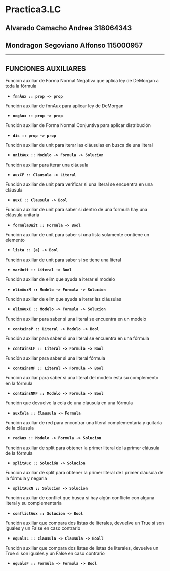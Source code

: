 # Practica3.LC
## Alvarado Camacho Andrea			318064343
## Mondragon Segoviano Alfonso		115000957

- - - -

## FUNCIONES AUXILIARES

Función auxiliar de Forma Normal Negativa que aplica ley de DeMorgan a toda la fórmula

* **`fnnAux :: prop -> prop`**

Función auxiliar de fnnAux para aplicar ley de DeMorgan

* **`negAux :: prop -> prop`**

Función auxiliar de Forma Normal Conjuntiva para aplicar distribución 

* **`dis :: prop -> prop`**

Función auxiliar de unit para iterar las cláusulas en busca de una literal 

* **`unitAux :: Modelo -> Formula -> Solucion`**

Función auxiliar para iterar una cláusula

* **`auxCF :: Clausula -> Literal`**

Función auxiliar de unit para verificar si una literal se encuentra en una cláusula

* **`auxC :: Clausula -> Bool`**

Función auxiliar de unit para saber si dentro de una formula hay una cláusula unitaria

* **`formulaUnit :: Formula -> Bool`**

Función auxiliar de unit para saber si una lista solamente contiene un elemento

* **`lista :: [a] -> Bool`**

Función auxiliar de unit para saber si se tiene una literal

* **`varUnit :: Literal -> Bool`**

Función auxiliar de elim que ayuda a iterar el modelo

* **`elimAuxM :: Modelo -> Formula -> Solucion`**

Función auxiliar de elim que ayuda a iterar las cláusulas

* **`elimAuxC :: Modelo -> Formula -> Solucion`**

Función auxiliar para saber si una literal se encuentra en un modelo

* **`containsP :: Literal -> Modelo -> Bool`**

Función auxiliar para saber si una literal se encuentra en una fórmula

* **`containsLF :: Literal -> Formula -> Bool`**

Funcíón auxiliar para saber si una literal fórmula

* **`containsMF :: Literal -> Formula -> Bool`**

Función auxiliar para saber si una literal del modelo está su complemento en la fórmula

* **`containsNMF :: Modelo -> Formula -> Bool`**

Función que devuelve la cola de una cláusula en una fórmula

* **`auxCola :: Clausula -> Formula`**

Función auxiliar de red para encontrar una literal complementaria y quitarla de la cláusula

* **`redAux :: Modelo -> Formula -> Solucion`**

Función auxiliar de split para obtener la primer literal de la primer cláusula de la fórmula

* **`splitAux :: Solución -> Solucion`**

Función auxiliar de split para obtener la primer literal de l primer cláusula de la fórmula y negarla

* **`splitAuxN :: Solucion -> Solucion`**

Función auxiliar de conflict que busca si hay algún conflicto con alguna literal y su complementaria

* **`conflictAux :: Solucion -> Bool`**

Función auxiliar que compara dos listas de literales, devuelve un True si son iguales y un False en caso contrario

* **`equalsL :: Clausula -> Clausula -> Booll`**

Función auxiliar que compara dos listas de listas de literales, devuelve un True si son iguales y un False en caso contrario

* **`equalsF :: Formula -> Formula -> Bool`**

